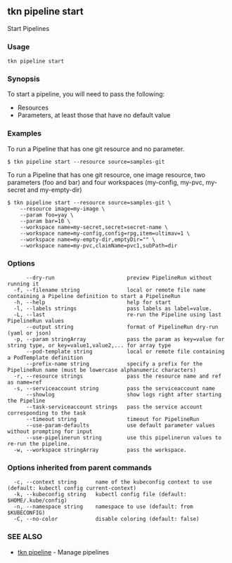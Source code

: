 ## tkn pipeline start

Start Pipelines

### Usage

```
tkn pipeline start
```

### Synopsis

To start a pipeline, you will need to pass the following:

- Resources
- Parameters, at least those that have no default value

### Examples

To run a Pipeline that has one git resource and no parameter.

	$ tkn pipeline start --resource source=samples-git


To run a Pipeline that has one git resource, one image resource,
two parameters (foo and bar) and four workspaces (my-config, my-pvc,
my-secret and my-empty-dir)


	$ tkn pipeline start --resource source=samples-git \
		--resource image=my-image \
		--param foo=yay \
		--param bar=10 \
		--workspace name=my-secret,secret=secret-name \
		--workspace name=my-config,config=rpg,item=ultimav=1 \
		--workspace name=my-empty-dir,emptyDir="" \
		--workspace name=my-pvc,claimName=pvc1,subPath=dir

### Options

```
      --dry-run                       preview PipelineRun without running it
  -f, --filename string               local or remote file name containing a Pipeline definition to start a PipelineRun
  -h, --help                          help for start
  -l, --labels strings                pass labels as label=value.
  -L, --last                          re-run the Pipeline using last PipelineRun values
      --output string                 format of PipelineRun dry-run (yaml or json)
  -p, --param stringArray             pass the param as key=value for string type, or key=value1,value2,... for array type
      --pod-template string           local or remote file containing a PodTemplate definition
      --prefix-name string            specify a prefix for the PipelineRun name (must be lowercase alphanumeric characters)
  -r, --resource strings              pass the resource name and ref as name=ref
  -s, --serviceaccount string         pass the serviceaccount name
      --showlog                       show logs right after starting the Pipeline
      --task-serviceaccount strings   pass the service account corresponding to the task
      --timeout string                timeout for PipelineRun
      --use-param-defaults            use default parameter values without prompting for input
      --use-pipelinerun string        use this pipelinerun values to re-run the pipeline. 
  -w, --workspace stringArray         pass the workspace.
```

### Options inherited from parent commands

```
  -c, --context string      name of the kubeconfig context to use (default: kubectl config current-context)
  -k, --kubeconfig string   kubectl config file (default: $HOME/.kube/config)
  -n, --namespace string    namespace to use (default: from $KUBECONFIG)
  -C, --no-color            disable coloring (default: false)
```

### SEE ALSO

* [tkn pipeline](tkn_pipeline.md)	 - Manage pipelines


